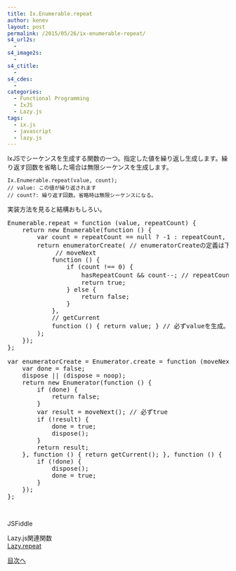 ```yaml
---
title: Ix.Enumerable.repeat
author: kenev
layout: post
permalink: /2015/05/26/ix-enumerable-repeat/
s4_url2s:
  - 
s4_image2s:
  - 
s4_ctitle:
  - 
s4_cdes:
  - 
categories:
  - Functional Programming
  - IxJS
  - Lazy.js
tags:
  - ix.js
  - javascript
  - lazy.js
---
```

IxJSでシーケンスを生成する関数の一つ。指定した値を繰り返し生成します。繰り返す回数を省略した場合は無限シーケンスを生成します。

<pre><code class="js">Ix.Enumerable.repeat(value, count);
// value: この値が繰り返されます
// count?: 繰り返す回数。省略時は無限シーケンスになる。
</code></pre>

実装方法を見ると結構おもしろい。

<pre class="lang:js decode:true ">Enumerable.repeat = function (value, repeatCount) {
    return new Enumerable(function () {
        var count = repeatCount == null ? -1 : repeatCount, hasRepeatCount = repeatCount != null;
        return enumeratorCreate( // enumeratorCreateの定義は下
             // moveNext
            function () {
                if (count !== 0) {
                    hasRepeatCount && count--; // repeatCountが指定されない場合は必ずtrueを返す。これが無限シーケンスの仕掛け。
                    return true;
                } else {
                    return false;
                }
            },
            // getCurrent
            function () { return value; } // 必ずvalueを生成。これが繰り返しの仕掛け
        );
    });
}; 

var enumeratorCreate = Enumerator.create = function (moveNext, getCurrent, dispose) {
    var done = false;
    dispose || (dispose = noop);
    return new Enumerator(function () {
        if (done) {
            return false;
        }
        var result = moveNext(); // 必ずtrue
        if (!result) {
            done = true;
            dispose();
        }
        return result;
    }, function () { return getCurrent(); }, function () {
        if (!done) {
            dispose();
            done = true;
        }
    });
};</pre>

&nbsp;

JSFiddle  


Lazy.js関連関数  
[Lazy.repeat][1]

[目次へ][2]

 [1]: http://kenev.net/2015/05/26/lazy-repeat/
 [2]: http://kenev.net/2015/05/20/ix-js-%e5%ae%9f%e8%b7%b5%e3%80%80%e7%9b%ae%e6%ac%a1/